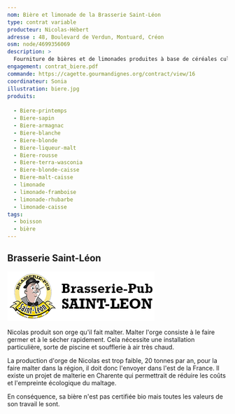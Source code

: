 ```yaml
---
nom: Bière et limonade de la Brasserie Saint-Léon
type: contrat variable
producteur: Nicolas-Hébert
adresse : 48, Boulevard de Verdun, Montuard, Créon
osm: node/4699356069
description: >
  Fourniture de bières et de limonades produites à base de céréales cultivées par Nicolas et brassées localement.
engagement: contrat_biere.pdf
commande: https://cagette.gourmandignes.org/contract/view/16
coordinateur: Sonia
illustration: biere.jpg
produits:

  - Biere-printemps
  - Biere-sapin
  - Biere-armagnac
  - Biere-blanche
  - Biere-blonde
  - Biere-liqueur-malt
  - Biere-rousse
  - Biere-terra-wasconia 
  - Biere-blonde-caisse
  - Biere-malt-caisse
  - limonade
  - limonade-framboise
  - limonade-rhubarbe
  - limonade-caisse
tags:
  - boisson
  - bière
---
```


## Brasserie Saint-Léon

![logo brasserie](./media/brasserie-saint-leon.png)

Nicolas produit son orge qu'il fait malter. Malter l'orge consiste à le faire germer et à le sécher rapidement. Cela nécessite une installation particulière, sorte de piscine et soufflerie à air très chaud.

La production d'orge de Nicolas est trop faible, 20 tonnes par an, pour la faire malter dans la région, il doit donc l'envoyer dans l'est de la France. Il existe un projet de malterie en Charente qui permettrait de réduire les coûts et l'empreinte écologique du maltage.

En conséquence, sa bière n'est pas certifiée bio mais toutes les valeurs de son travail le sont.